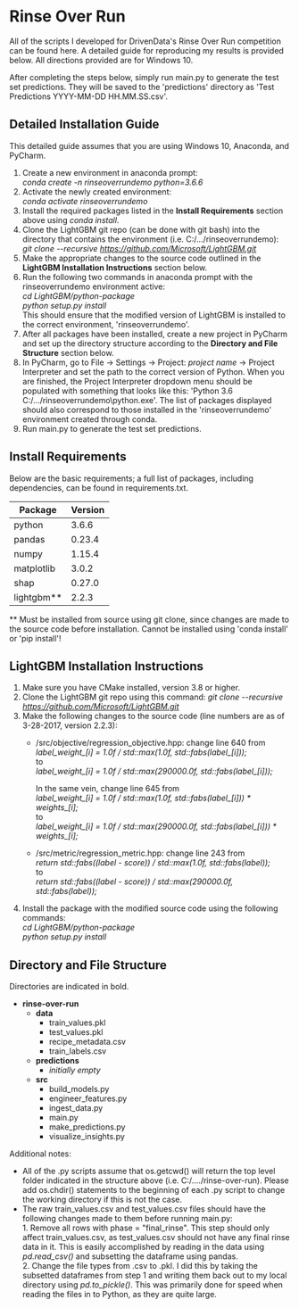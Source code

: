 # Rinse Over Run  
All of the scripts I developed for DrivenData's Rinse Over Run competition can be found here. A detailed guide for reproducing my results is provided below. All directions provided are for Windows 10.  
  
After completing the steps below, simply run main.py to generate the test set predictions. They will be saved to the 'predictions' directory as 'Test Predictions YYYY-MM-DD HH.MM.SS.csv'.  
  
## Detailed Installation Guide  
  
This detailed guide assumes that you are using Windows 10, Anaconda, and PyCharm.  
  
1. Create a new environment in anaconda prompt:  
    *conda create -n rinseoverrundemo python=3.6.6*  
2. Activate the newly created environment:  
    *conda activate rinseoverrundemo*  
3. Install the required packages listed in the **Install Requirements** section above using *conda install*.  
4. Clone the LightGBM git repo (can be done with git bash) into the directory that contains the environment (i.e. C:/.../rinseoverrundemo):  
    *git clone --recursive https://github.com/Microsoft/LightGBM.git*  
5. Make the appropriate changes to the source code outlined in the **LightGBM Installation Instructions** section below.  
6. Run the following two commands in anaconda prompt with the rinseoverrundemo environment active:  
    *cd LightGBM/python-package*  
    *python setup.py install*  
   This should ensure that the modified version of LightGBM is installed to the correct environment, 'rinseoverrundemo'.
7. After all packages have been installed, create a new project in PyCharm and set up the directory structure according to the **Directory and File Structure** section below.  
8. In PyCharm, go to File -> Settings -> Project: *project name* -> Project Interpreter and set the path to the correct version of Python. When you are finished, the Project Interpreter dropdown menu should be populated with something that looks like this: 'Python 3.6 C:/.../rinseoverrundemo\python.exe'. The list of packages displayed should also correspond to those installed in the 'rinseoverrundemo' environment created through conda.  
9. Run main.py to generate the test set predictions.  
  
## Install Requirements  
Below are the basic requirements; a full list of packages, including dependencies, can be found in requirements.txt.  
  
| Package  | Version |  
| --- | --- |  
| python | 3.6.6 |  
| pandas | 0.23.4 |  
| numpy | 1.15.4 |  
| matplotlib | 3.0.2 |  
| shap | 0.27.0 |  
| lightgbm** | 2.2.3 |  
  
** Must be installed from source using git clone, since changes are made to the source code before installation. Cannot be installed using 'conda install' or 'pip install'!  
  
## LightGBM Installation Instructions  
1. Make sure you have CMake installed, version 3.8 or higher.  
2. Clone the LightGBM git repo using this command: *git clone --recursive https://github.com/Microsoft/LightGBM.git*  
3. Make the following changes to the source code (line numbers are as of 3-28-2017, version 2.2.3):  
    - /src/objective/regression_objective.hpp: change line 640 from  
        *label_weight_[i] = 1.0f / std::max(1.0f, std::fabs(label_[i]));*  
        to  
        *label_weight_[i] = 1.0f / std::max(290000.0f, std::fabs(label_[i]));*  
        
      In the same vein, change line 645 from  
        *label_weight_[i] = 1.0f / std::max(1.0f, std::fabs(label_[i])) * weights_[i];*  
        to  
        *label_weight_[i] = 1.0f / std::max(290000.0f, std::fabs(label_[i])) * weights_[i];*  
    - /src/metric/regression_metric.hpp: change line 243 from  
        *return std::fabs((label - score)) / std::max(1.0f, std::fabs(label));*  
        to  
        *return std::fabs((label - score)) / std::max(290000.0f, std::fabs(label));*  
4. Install the package with the modified source code using the following commands:  
    *cd LightGBM/python-package*  
    *python setup.py install*  
  
## Directory and File Structure  
  
Directories are indicated in bold.  
  
  * **rinse-over-run**  
    * **data** 
      * train_values.pkl  
      * test_values.pkl  
      * recipe_metadata.csv  
      * train_labels.csv  
    * **predictions**  
      * *initially empty*  
    * **src**  
      * build_models.py  
      * engineer_features.py  
      * ingest_data.py  
      * main.py  
      * make_predictions.py  
      * visualize_insights.py  
  
Additional notes:  
  
- All of the .py scripts assume that os.getcwd() will return the top level folder indicated in the structure above (i.e. C:/..../rinse-over-run). Please add os.chdir() statements to the beginning of each .py script to change the working directory if this is not the case.  
- The raw train_values.csv and test_values.csv files should have the following changes made to them before running main.py:  
        1. Remove all rows with phase = "final_rinse". This step should only affect train_values.csv, as test_values.csv should not have any final rinse data in it. This is easily accomplished by reading in the data using *pd.read_csv()* and subsetting the dataframe using pandas.  
        2. Change the file types from .csv to .pkl. I did this by taking the subsetted dataframes from step 1 and writing them back out to my local directory using *pd.to_pickle()*. This was primarily done for speed when reading the files in to Python, as they are quite large.  
